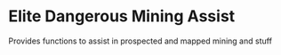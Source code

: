 # Elite Dangerous Mining Assist
Provides functions to assist in prospected and mapped mining and stuff
